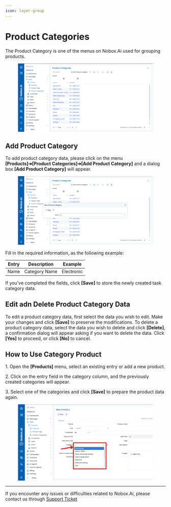 ```yaml
---
icon: layer-group
---
```


# Product Categories

The Product Category is one of the menus on Nobox.Ai used for grouping products.

<figure><img src="../../.gitbook/assets/ProductCategory.png" alt=""><figcaption></figcaption></figure>

## **Add Product Category**

To add product category data, please click on the menu **\[Products]➔\[Product Categories]➔\[Add Product Category]** and a dialog box **\[Add Product Category]** will appear.

<figure><img src="../../.gitbook/assets/AddCategory.PNG" alt=""><figcaption></figcaption></figure>

Fill in the required information, as the following example:

| Entry | Description   | Example    |
| ----- | ------------- | ---------- |
| Name  | Category Name | Electronic |

If you've completed the fields, click **\[Save]** to store the newly created task category data.

## **Edit adn Delete Product Category Data**

To edit a product category data, first select the data you wish to edit. Make your changes and click **\[Save]** to preserve the modifications. To delete a product category data, select the data you wish to delete and click **\[Delete]**, a confirmation dialog will appear asking if you want to delete the data. Click **\[Yes]** to proceed, or click **\[No]** to cancel.

## **How to Use Category Product**

1\. Open the **\[Products]** menu, select an existing entry or add a new product.

2\. Click on the entry field in the category column, and the previously created categories will appear.

3\. Select one of the categories and click **\[Save]** to prepare the product data again.

<figure><img src="../../.gitbook/assets/HowUseTag.png" alt=""><figcaption></figcaption></figure>

***

If you encounter any issues or difficulties related to Nobox.Ai, please contact us through [Support Ticket](https://crm.nobox.ai/clients/tickets)
